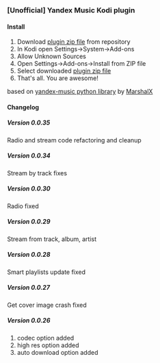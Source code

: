 ### [Unofficial] Yandex Music Kodi plugin
#### Install
1. Download [plugin zip file][plugin_zip] from repository
2. In Kodi open Settings->System->Add-ons
3. Allow Unknown Sources
4. Open Settings->Add-ons->Install from ZIP file
5. Select downloaded [plugin zip file][plugin_zip]
6. That's all. You are awesome!   

based on [yandex-music python library][ym_lib] by [MarshalX](https://github.com/MarshalX)


[plugin_zip]: https://github.com/Angel777d/kodi.plugin.yandex-music/raw/master/bin/kodi.plugin.yandex-music-0.0.35.zip
[ym_lib]: https://github.com/MarshalX/yandex-music-api

#### Changelog
##### Version 0.0.35
Radio and stream code refactoring and cleanup

##### Version 0.0.34
Stream by track fixes

##### Version 0.0.30
Radio fixed

##### Version 0.0.29
Stream from track, album, artist

##### Version 0.0.28
Smart playlists update fixed

##### Version 0.0.27
Get cover image crash fixed 

##### Version 0.0.26
1. codec option added
2. high res option added
3. auto download option added